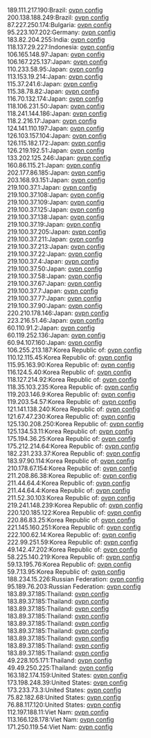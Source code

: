 189.111.217.190:Brazil: [ovpn config](vpn/189_111_217_190.ovpn)  
200.138.188.249:Brazil: [ovpn config](vpn/200_138_188_249.ovpn)  
87.227.250.174:Bulgaria: [ovpn config](vpn/87_227_250_174.ovpn)  
95.223.107.202:Germany: [ovpn config](vpn/95_223_107_202.ovpn)  
183.82.204.255:India: [ovpn config](vpn/183_82_204_255.ovpn)  
118.137.29.227:Indonesia: [ovpn config](vpn/118_137_29_227.ovpn)  
106.165.148.97:Japan: [ovpn config](vpn/106_165_148_97.ovpn)  
106.167.225.137:Japan: [ovpn config](vpn/106_167_225_137.ovpn)  
110.233.58.95:Japan: [ovpn config](vpn/110_233_58_95.ovpn)  
113.153.19.214:Japan: [ovpn config](vpn/113_153_19_214.ovpn)  
115.37.241.6:Japan: [ovpn config](vpn/115_37_241_6.ovpn)  
115.38.78.82:Japan: [ovpn config](vpn/115_38_78_82.ovpn)  
116.70.132.174:Japan: [ovpn config](vpn/116_70_132_174.ovpn)  
118.106.231.50:Japan: [ovpn config](vpn/118_106_231_50.ovpn)  
118.241.144.186:Japan: [ovpn config](vpn/118_241_144_186.ovpn)  
118.2.216.17:Japan: [ovpn config](vpn/118_2_216_17.ovpn)  
124.141.110.197:Japan: [ovpn config](vpn/124_141_110_197.ovpn)  
126.103.157.104:Japan: [ovpn config](vpn/126_103_157_104.ovpn)  
126.115.182.172:Japan: [ovpn config](vpn/126_115_182_172.ovpn)  
126.219.192.51:Japan: [ovpn config](vpn/126_219_192_51.ovpn)  
133.202.125.246:Japan: [ovpn config](vpn/133_202_125_246.ovpn)  
160.86.115.21:Japan: [ovpn config](vpn/160_86_115_21.ovpn)  
202.177.86.185:Japan: [ovpn config](vpn/202_177_86_185.ovpn)  
203.168.93.151:Japan: [ovpn config](vpn/203_168_93_151.ovpn)  
219.100.37.1:Japan: [ovpn config](vpn/219_100_37_1.ovpn)  
219.100.37.108:Japan: [ovpn config](vpn/219_100_37_108.ovpn)  
219.100.37.109:Japan: [ovpn config](vpn/219_100_37_109.ovpn)  
219.100.37.125:Japan: [ovpn config](vpn/219_100_37_125.ovpn)  
219.100.37.138:Japan: [ovpn config](vpn/219_100_37_138.ovpn)  
219.100.37.19:Japan: [ovpn config](vpn/219_100_37_19.ovpn)  
219.100.37.205:Japan: [ovpn config](vpn/219_100_37_205.ovpn)  
219.100.37.211:Japan: [ovpn config](vpn/219_100_37_211.ovpn)  
219.100.37.213:Japan: [ovpn config](vpn/219_100_37_213.ovpn)  
219.100.37.22:Japan: [ovpn config](vpn/219_100_37_22.ovpn)  
219.100.37.4:Japan: [ovpn config](vpn/219_100_37_4.ovpn)  
219.100.37.50:Japan: [ovpn config](vpn/219_100_37_50.ovpn)  
219.100.37.58:Japan: [ovpn config](vpn/219_100_37_58.ovpn)  
219.100.37.67:Japan: [ovpn config](vpn/219_100_37_67.ovpn)  
219.100.37.7:Japan: [ovpn config](vpn/219_100_37_7.ovpn)  
219.100.37.77:Japan: [ovpn config](vpn/219_100_37_77.ovpn)  
219.100.37.90:Japan: [ovpn config](vpn/219_100_37_90.ovpn)  
220.210.178.146:Japan: [ovpn config](vpn/220_210_178_146.ovpn)  
223.216.51.46:Japan: [ovpn config](vpn/223_216_51_46.ovpn)  
60.110.91.2:Japan: [ovpn config](vpn/60_110_91_2.ovpn)  
60.119.252.136:Japan: [ovpn config](vpn/60_119_252_136.ovpn)  
60.94.107.160:Japan: [ovpn config](vpn/60_94_107_160.ovpn)  
106.255.213.187:Korea Republic of: [ovpn config](vpn/106_255_213_187.ovpn)  
110.12.115.45:Korea Republic of: [ovpn config](vpn/110_12_115_45.ovpn)  
115.95.163.90:Korea Republic of: [ovpn config](vpn/115_95_163_90.ovpn)  
116.124.5.40:Korea Republic of: [ovpn config](vpn/116_124_5_40.ovpn)  
118.127.214.92:Korea Republic of: [ovpn config](vpn/118_127_214_92.ovpn)  
118.35.103.235:Korea Republic of: [ovpn config](vpn/118_35_103_235.ovpn)  
119.203.146.9:Korea Republic of: [ovpn config](vpn/119_203_146_9.ovpn)  
119.203.54.57:Korea Republic of: [ovpn config](vpn/119_203_54_57.ovpn)  
121.141.138.240:Korea Republic of: [ovpn config](vpn/121_141_138_240.ovpn)  
121.67.47.230:Korea Republic of: [ovpn config](vpn/121_67_47_230.ovpn)  
125.130.208.250:Korea Republic of: [ovpn config](vpn/125_130_208_250.ovpn)  
125.134.53.11:Korea Republic of: [ovpn config](vpn/125_134_53_11.ovpn)  
175.194.36.25:Korea Republic of: [ovpn config](vpn/175_194_36_25.ovpn)  
175.212.214.64:Korea Republic of: [ovpn config](vpn/175_212_214_64.ovpn)  
182.231.233.37:Korea Republic of: [ovpn config](vpn/182_231_233_37.ovpn)  
183.97.90.114:Korea Republic of: [ovpn config](vpn/183_97_90_114.ovpn)  
210.178.67.154:Korea Republic of: [ovpn config](vpn/210_178_67_154.ovpn)  
211.208.86.38:Korea Republic of: [ovpn config](vpn/211_208_86_38.ovpn)  
211.44.64.4:Korea Republic of: [ovpn config](vpn/211_44_64_4.ovpn)  
211.44.64.4:Korea Republic of: [ovpn config](vpn/211_44_64_4.ovpn)  
211.52.30.103:Korea Republic of: [ovpn config](vpn/211_52_30_103.ovpn)  
219.241.148.239:Korea Republic of: [ovpn config](vpn/219_241_148_239.ovpn)  
220.120.185.122:Korea Republic of: [ovpn config](vpn/220_120_185_122.ovpn)  
220.86.83.25:Korea Republic of: [ovpn config](vpn/220_86_83_25.ovpn)  
221.145.160.251:Korea Republic of: [ovpn config](vpn/221_145_160_251.ovpn)  
222.100.62.14:Korea Republic of: [ovpn config](vpn/222_100_62_14.ovpn)  
222.99.251.59:Korea Republic of: [ovpn config](vpn/222_99_251_59.ovpn)  
49.142.47.202:Korea Republic of: [ovpn config](vpn/49_142_47_202.ovpn)  
58.225.140.219:Korea Republic of: [ovpn config](vpn/58_225_140_219.ovpn)  
59.13.195.76:Korea Republic of: [ovpn config](vpn/59_13_195_76.ovpn)  
59.7.13.95:Korea Republic of: [ovpn config](vpn/59_7_13_95.ovpn)  
188.234.15.226:Russian Federation: [ovpn config](vpn/188_234_15_226.ovpn)  
95.189.76.203:Russian Federation: [ovpn config](vpn/95_189_76_203.ovpn)  
183.89.37.185:Thailand: [ovpn config](vpn/183_89_37_185.ovpn)  
183.89.37.185:Thailand: [ovpn config](vpn/183_89_37_185.ovpn)  
183.89.37.185:Thailand: [ovpn config](vpn/183_89_37_185.ovpn)  
183.89.37.185:Thailand: [ovpn config](vpn/183_89_37_185.ovpn)  
183.89.37.185:Thailand: [ovpn config](vpn/183_89_37_185.ovpn)  
183.89.37.185:Thailand: [ovpn config](vpn/183_89_37_185.ovpn)  
183.89.37.185:Thailand: [ovpn config](vpn/183_89_37_185.ovpn)  
183.89.37.185:Thailand: [ovpn config](vpn/183_89_37_185.ovpn)  
183.89.37.185:Thailand: [ovpn config](vpn/183_89_37_185.ovpn)  
49.228.105.171:Thailand: [ovpn config](vpn/49_228_105_171.ovpn)  
49.49.250.225:Thailand: [ovpn config](vpn/49_49_250_225.ovpn)  
163.182.174.159:United States: [ovpn config](vpn/163_182_174_159.ovpn)  
173.198.248.39:United States: [ovpn config](vpn/173_198_248_39.ovpn)  
173.233.73.3:United States: [ovpn config](vpn/173_233_73_3.ovpn)  
75.82.182.68:United States: [ovpn config](vpn/75_82_182_68.ovpn)  
76.88.117.120:United States: [ovpn config](vpn/76_88_117_120.ovpn)  
112.197.188.11:Viet Nam: [ovpn config](vpn/112_197_188_11.ovpn)  
113.166.128.178:Viet Nam: [ovpn config](vpn/113_166_128_178.ovpn)  
171.250.119.54:Viet Nam: [ovpn config](vpn/171_250_119_54.ovpn)  
